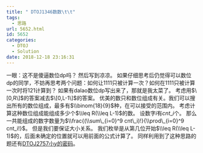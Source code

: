 ```yaml
---
title: " DTOJ1346数数\t\t"
tags:
  - 思路
url: 5652.html
id: 5652
categories:
  - DTOJ
  - Solution
date: 2018-12-18 23:16:31
---
```


一眼：这不是傻逼数位dp吗？ 然后写到凉凉。 如果仔细思考后仍觉得可以数位dp的同学，不妨再思考两个问题：如何让$1111$只被计算一次？如何在$1111$只被计算一次时将$121$计算到？ 如果有dalao数位dp写出来了，那就是我太菜了。 考虑用$\[0,R\]$的答案减去$\[0,L-1\]$的答案。 优美的数只和数位组成有关。我们可以搜出所有的数位组成，最多有$\\binom{18}{9}$种，在可以接受的范围内。 考虑计算这种数位组成能组成多少个$\\leq R(\\leq L-1)$的数。 设数字$i$有$cnt\_i$个。 那么一共能组成的数字数量为$\\frac{(\\sum\_{i=0}^9 cnt\_i)!}{\\prod\_{i=0}^9 cnt_i!}$。 但是我们要保证大小关系。 我们枚举是从第几位开始$\\leq R(\\leq L-1)$的，后面未确定的位置就可以用前面的公式计算了。 同样利用到了这种思路的题还有[DTOJ2757小y的密码](http://www.dtenomde.com/author=jiangyutong/article=408/)。